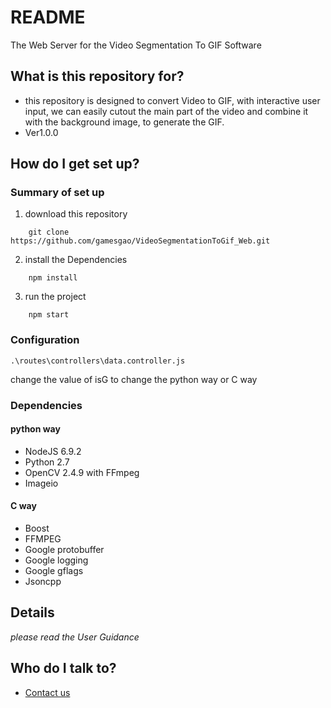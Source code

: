 # README #

The Web Server for the Video Segmentation To GIF Software 

## What is this repository for? ##

* this repository is designed to convert Video to GIF, with interactive user input, we can easily cutout the main part of the video and combine it with the background image, to generate the GIF.
* Ver1.0.0

## How do I get set up? ##

### Summary of set up ###
1. download this repository

```
    git clone https://github.com/gamesgao/VideoSegmentationToGif_Web.git
```

2. install the Dependencies

```
    npm install
```

3. run the project

```
    npm start
```

### Configuration ###

    .\routes\controllers\data.controller.js
change the value of isG to change the python way or C way

### Dependencies ###

#### python way ###

* NodeJS 6.9.2
* Python 2.7
* OpenCV 2.4.9 with FFmpeg
* Imageio

#### C way ####

* Boost
* FFMPEG
* Google protobuffer
* Google logging
* Google gflags
* Jsoncpp 

## Details ##

*please read the User Guidance*

## Who do I talk to? ##

* [Contact us](gamesgao@gmail.com)
